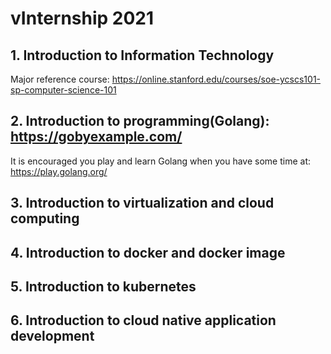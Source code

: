 # vInternship 2021
## 1. Introduction to Information Technology
Major reference course: https://online.stanford.edu/courses/soe-ycscs101-sp-computer-science-101
## 2. Introduction to programming(Golang): https://gobyexample.com/
It is encouraged you play and learn Golang when you have some time at: https://play.golang.org/

## 3. Introduction to virtualization and cloud computing
## 4. Introduction to docker and docker image
## 5. Introduction to kubernetes
## 6. Introduction to cloud native application development
